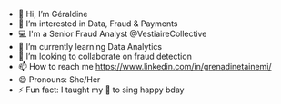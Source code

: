 - 👋 Hi, I’m Géraldine 
- 👀 I’m interested in Data, Fraud & Payments
- 💻 I'm a Senior Fraud Analyst @VestiaireCollective
- 🌱 I’m currently learning Data Analytics 
- 💞️ I’m looking to collaborate on fraud detection
- 📫 How to reach me https://www.linkedin.com/in/grenadinetainemi/
- 😄 Pronouns: She/Her
- ⚡ Fun fact: I taught my 🐶 to sing happy bday
<!---
GrenadineMTN/GrenadineMTN is a ✨ special ✨ repository because its `README.md` (this file) appears on your GitHub profile.
You can click the Preview link to take a look at your changes.
--->
